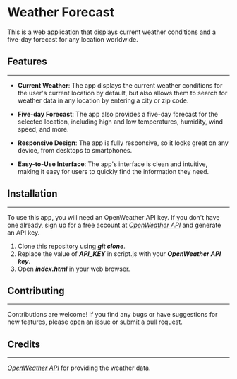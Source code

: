 # Weather Forecast
This is a web application that displays current weather conditions and a five-day forecast for any location worldwide.


## Features
---
- **Current Weather**: The app displays the current weather conditions for the user's current location by default, but also allows them to search for weather data in any location by entering a city or zip code.

- **Five-day Forecast**: The app also provides a five-day forecast for the selected location, including high and low temperatures, humidity, wind speed, and more.

- **Responsive Design**: The app is fully responsive, so it looks great on any device, from desktops to smartphones.

- **Easy-to-Use Interface**: The app's interface is clean and intuitive, making it easy for users to quickly find the information they need.


## Installation
---
To use this app, you will need an OpenWeather API key. If you don't have one already, sign up for a free account at _[OpenWeather API](https://openweathermap.org/api)_ and generate an API key.

1. Clone this repository using ***git clone***.
2. Replace the value of ***API_KEY*** in script.js with your ***OpenWeather API key***.
3. Open ***index.html*** in your web browser.


## Contributing
---
Contributions are welcome! If you find any bugs or have suggestions for new features, please open an issue or submit a pull request.


## Credits
---
_[OpenWeather API](https://openweathermap.org/api)_ for providing the weather data.
